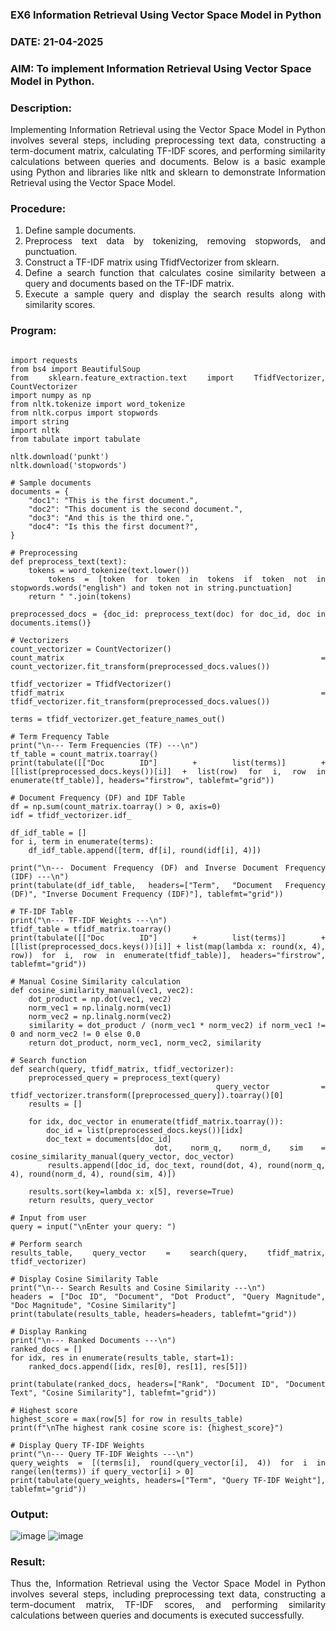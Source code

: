 ### EX6 Information Retrieval Using Vector Space Model in Python
### DATE: 21-04-2025
### AIM: To implement Information Retrieval Using Vector Space Model in Python.
### Description: 
<div align = "justify">
Implementing Information Retrieval using the Vector Space Model in Python involves several steps, including preprocessing text data, constructing a term-document matrix, 
calculating TF-IDF scores, and performing similarity calculations between queries and documents. Below is a basic example using Python and libraries like nltk and 
sklearn to demonstrate Information Retrieval using the Vector Space Model.

### Procedure:
1. Define sample documents.
2. Preprocess text data by tokenizing, removing stopwords, and punctuation.
3. Construct a TF-IDF matrix using TfidfVectorizer from sklearn.
4. Define a search function that calculates cosine similarity between a query and documents based on the TF-IDF matrix.
5. Execute a sample query and display the search results along with similarity scores.

### Program:
```

import requests
from bs4 import BeautifulSoup
from sklearn.feature_extraction.text import TfidfVectorizer, CountVectorizer
import numpy as np
from nltk.tokenize import word_tokenize
from nltk.corpus import stopwords
import string
import nltk
from tabulate import tabulate

nltk.download('punkt')
nltk.download('stopwords')

# Sample documents
documents = {
    "doc1": "This is the first document.",
    "doc2": "This document is the second document.",
    "doc3": "And this is the third one.",
    "doc4": "Is this the first document?",
}

# Preprocessing
def preprocess_text(text):
    tokens = word_tokenize(text.lower())
    tokens = [token for token in tokens if token not in stopwords.words("english") and token not in string.punctuation]
    return " ".join(tokens)

preprocessed_docs = {doc_id: preprocess_text(doc) for doc_id, doc in documents.items()}

# Vectorizers
count_vectorizer = CountVectorizer()
count_matrix = count_vectorizer.fit_transform(preprocessed_docs.values())

tfidf_vectorizer = TfidfVectorizer()
tfidf_matrix = tfidf_vectorizer.fit_transform(preprocessed_docs.values())

terms = tfidf_vectorizer.get_feature_names_out()

# Term Frequency Table
print("\n--- Term Frequencies (TF) ---\n")
tf_table = count_matrix.toarray()
print(tabulate([["Doc ID"] + list(terms)] + [[list(preprocessed_docs.keys())[i]] + list(row) for i, row in enumerate(tf_table)], headers="firstrow", tablefmt="grid"))

# Document Frequency (DF) and IDF Table
df = np.sum(count_matrix.toarray() > 0, axis=0)
idf = tfidf_vectorizer.idf_

df_idf_table = []
for i, term in enumerate(terms):
    df_idf_table.append([term, df[i], round(idf[i], 4)])

print("\n--- Document Frequency (DF) and Inverse Document Frequency (IDF) ---\n")
print(tabulate(df_idf_table, headers=["Term", "Document Frequency (DF)", "Inverse Document Frequency (IDF)"], tablefmt="grid"))

# TF-IDF Table
print("\n--- TF-IDF Weights ---\n")
tfidf_table = tfidf_matrix.toarray()
print(tabulate([["Doc ID"] + list(terms)] + [[list(preprocessed_docs.keys())[i]] + list(map(lambda x: round(x, 4), row)) for i, row in enumerate(tfidf_table)], headers="firstrow", tablefmt="grid"))

# Manual Cosine Similarity calculation
def cosine_similarity_manual(vec1, vec2):
    dot_product = np.dot(vec1, vec2)
    norm_vec1 = np.linalg.norm(vec1)
    norm_vec2 = np.linalg.norm(vec2)
    similarity = dot_product / (norm_vec1 * norm_vec2) if norm_vec1 != 0 and norm_vec2 != 0 else 0.0
    return dot_product, norm_vec1, norm_vec2, similarity

# Search function
def search(query, tfidf_matrix, tfidf_vectorizer):
    preprocessed_query = preprocess_text(query)
    query_vector = tfidf_vectorizer.transform([preprocessed_query]).toarray()[0]
    results = []

    for idx, doc_vector in enumerate(tfidf_matrix.toarray()):
        doc_id = list(preprocessed_docs.keys())[idx]
        doc_text = documents[doc_id]
        dot, norm_q, norm_d, sim = cosine_similarity_manual(query_vector, doc_vector)
        results.append([doc_id, doc_text, round(dot, 4), round(norm_q, 4), round(norm_d, 4), round(sim, 4)])
    
    results.sort(key=lambda x: x[5], reverse=True)
    return results, query_vector

# Input from user
query = input("\nEnter your query: ")

# Perform search
results_table, query_vector = search(query, tfidf_matrix, tfidf_vectorizer)

# Display Cosine Similarity Table
print("\n--- Search Results and Cosine Similarity ---\n")
headers = ["Doc ID", "Document", "Dot Product", "Query Magnitude", "Doc Magnitude", "Cosine Similarity"]
print(tabulate(results_table, headers=headers, tablefmt="grid"))

# Display Ranking
print("\n--- Ranked Documents ---\n")
ranked_docs = []
for idx, res in enumerate(results_table, start=1):
    ranked_docs.append([idx, res[0], res[1], res[5]])

print(tabulate(ranked_docs, headers=["Rank", "Document ID", "Document Text", "Cosine Similarity"], tablefmt="grid"))

# Highest score
highest_score = max(row[5] for row in results_table)
print(f"\nThe highest rank cosine score is: {highest_score}")

# Display Query TF-IDF Weights
print("\n--- Query TF-IDF Weights ---\n")
query_weights = [(terms[i], round(query_vector[i], 4)) for i in range(len(terms)) if query_vector[i] > 0]
print(tabulate(query_weights, headers=["Term", "Query TF-IDF Weight"], tablefmt="grid"))
```

### Output:
![image](https://github.com/user-attachments/assets/ab73a079-c0d3-4a6c-85f9-45c2e16ff417)
![image](https://github.com/user-attachments/assets/4638303e-40fa-409f-a90a-6225fdc66f5e)


### Result:
Thus the, Information Retrieval using the Vector Space Model in Python involves several steps, including preprocessing text data, constructing a term-document matrix, 
 TF-IDF scores, and performing similarity calculations between queries and documents is executed successfully.
